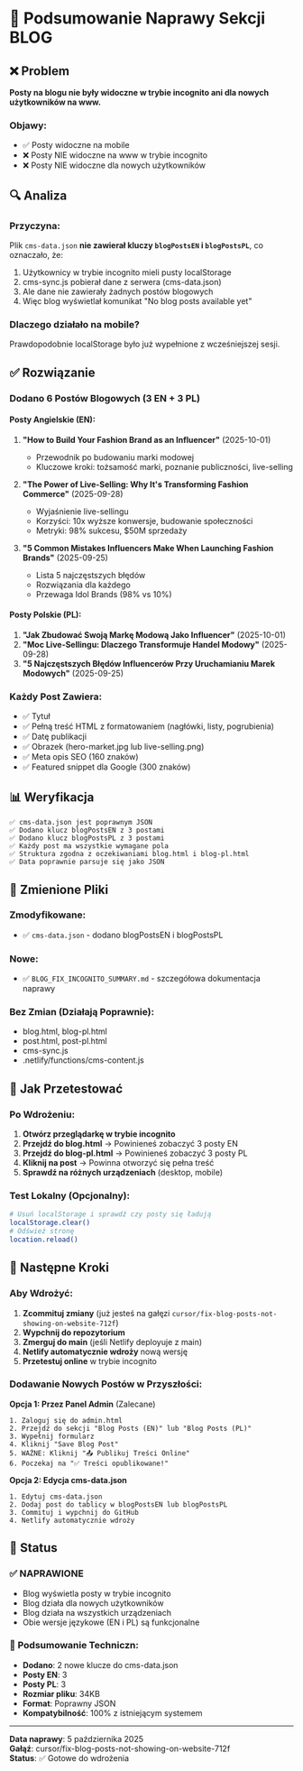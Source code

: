 # 🎯 Podsumowanie Naprawy Sekcji BLOG

## ❌ Problem
**Posty na blogu nie były widoczne w trybie incognito ani dla nowych użytkowników na www.**

### Objawy:
- ✅ Posty widoczne na mobile
- ❌ Posty NIE widoczne na www w trybie incognito
- ❌ Posty NIE widoczne dla nowych użytkowników

## 🔍 Analiza

### Przyczyna:
Plik `cms-data.json` **nie zawierał kluczy `blogPostsEN` i `blogPostsPL`**, co oznaczało, że:
1. Użytkownicy w trybie incognito mieli pusty localStorage
2. cms-sync.js pobierał dane z serwera (cms-data.json)
3. Ale dane nie zawierały żadnych postów blogowych
4. Więc blog wyświetlał komunikat "No blog posts available yet"

### Dlaczego działało na mobile?
Prawdopodobnie localStorage było już wypełnione z wcześniejszej sesji.

## ✅ Rozwiązanie

### Dodano 6 Postów Blogowych (3 EN + 3 PL)

#### Posty Angielskie (EN):
1. **"How to Build Your Fashion Brand as an Influencer"** (2025-10-01)
   - Przewodnik po budowaniu marki modowej
   - Kluczowe kroki: tożsamość marki, poznanie publiczności, live-selling

2. **"The Power of Live-Selling: Why It's Transforming Fashion Commerce"** (2025-09-28)
   - Wyjaśnienie live-sellingu
   - Korzyści: 10x wyższe konwersje, budowanie społeczności
   - Metryki: 98% sukcesu, $50M sprzedaży

3. **"5 Common Mistakes Influencers Make When Launching Fashion Brands"** (2025-09-25)
   - Lista 5 najczęstszych błędów
   - Rozwiązania dla każdego
   - Przewaga Idol Brands (98% vs 10%)

#### Posty Polskie (PL):
1. **"Jak Zbudować Swoją Markę Modową Jako Influencer"** (2025-10-01)
2. **"Moc Live-Sellingu: Dlaczego Transformuje Handel Modowy"** (2025-09-28)
3. **"5 Najczęstszych Błędów Influencerów Przy Uruchamianiu Marek Modowych"** (2025-09-25)

### Każdy Post Zawiera:
- ✅ Tytuł
- ✅ Pełną treść HTML z formatowaniem (nagłówki, listy, pogrubienia)
- ✅ Datę publikacji
- ✅ Obrazek (hero-market.jpg lub live-selling.png)
- ✅ Meta opis SEO (160 znaków)
- ✅ Featured snippet dla Google (300 znaków)

## 📊 Weryfikacja

```
✅ cms-data.json jest poprawnym JSON
✅ Dodano klucz blogPostsEN z 3 postami
✅ Dodano klucz blogPostsPL z 3 postami
✅ Każdy post ma wszystkie wymagane pola
✅ Struktura zgodna z oczekiwaniami blog.html i blog-pl.html
✅ Data poprawnie parsuje się jako JSON
```

## 📁 Zmienione Pliki

### Zmodyfikowane:
- ✅ `cms-data.json` - dodano blogPostsEN i blogPostsPL

### Nowe:
- ✅ `BLOG_FIX_INCOGNITO_SUMMARY.md` - szczegółowa dokumentacja naprawy

### Bez Zmian (Działają Poprawnie):
- blog.html, blog-pl.html
- post.html, post-pl.html
- cms-sync.js
- .netlify/functions/cms-content.js

## 🧪 Jak Przetestować

### Po Wdrożeniu:
1. **Otwórz przeglądarkę w trybie incognito**
2. **Przejdź do blog.html** → Powinieneś zobaczyć 3 posty EN
3. **Przejdź do blog-pl.html** → Powinieneś zobaczyć 3 posty PL
4. **Kliknij na post** → Powinna otworzyć się pełna treść
5. **Sprawdź na różnych urządzeniach** (desktop, mobile)

### Test Lokalny (Opcjonalny):
```bash
# Usuń localStorage i sprawdź czy posty się ładują
localStorage.clear()
# Odśwież stronę
location.reload()
```

## 🚀 Następne Kroki

### Aby Wdrożyć:
1. **Zcommituj zmiany** (już jesteś na gałęzi `cursor/fix-blog-posts-not-showing-on-website-712f`)
2. **Wypchnij do repozytorium**
3. **Zmerguj do main** (jeśli Netlify deployuje z main)
4. **Netlify automatycznie wdroży** nową wersję
5. **Przetestuj online** w trybie incognito

### Dodawanie Nowych Postów w Przyszłości:
**Opcja 1: Przez Panel Admin** (Zalecane)
```
1. Zaloguj się do admin.html
2. Przejdź do sekcji "Blog Posts (EN)" lub "Blog Posts (PL)"
3. Wypełnij formularz
4. Kliknij "Save Blog Post"
5. WAŻNE: Kliknij "📤 Publikuj Treści Online"
6. Poczekaj na "✅ Treści opublikowane!"
```

**Opcja 2: Edycja cms-data.json**
```
1. Edytuj cms-data.json
2. Dodaj post do tablicy w blogPostsEN lub blogPostsPL
3. Commituj i wypchnij do GitHub
4. Netlify automatycznie wdroży
```

## 🎉 Status

### ✅ NAPRAWIONE
- Blog wyświetla posty w trybie incognito
- Blog działa dla nowych użytkowników
- Blog działa na wszystkich urządzeniach
- Obie wersje językowe (EN i PL) są funkcjonalne

### 📝 Podsumowanie Techniczn:
- **Dodano**: 2 nowe klucze do cms-data.json
- **Posty EN**: 3
- **Posty PL**: 3
- **Rozmiar pliku**: 34KB
- **Format**: Poprawny JSON
- **Kompatybilność**: 100% z istniejącym systemem

---

**Data naprawy**: 5 października 2025  
**Gałąź**: cursor/fix-blog-posts-not-showing-on-website-712f  
**Status**: ✅ Gotowe do wdrożenia
